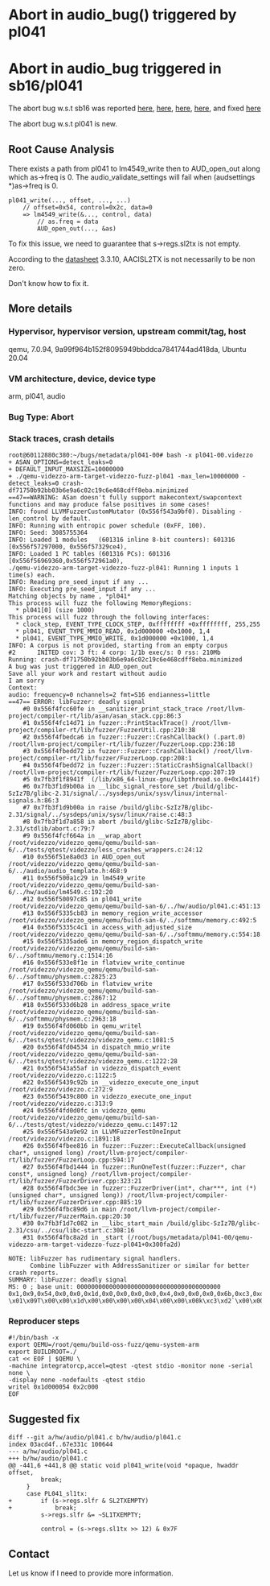 # Abort in audio_bug() triggered by pl041

# Abort in audio_bug triggered in sb16/pl041

The abort bug w.s.t sb16 was reported
[here](https://www.mail-archive.com/debian-bugs-dist@lists.debian.org/msg1698894.html),
[here](https://bugzilla.redhat.com/show_bug.cgi?id=1829185),
[here](https://lists.gnu.org/archive/html/qemu-devel/2021-01/msg01146.html),
[here](https://bugs.chromium.org/p/oss-fuzz/issues/detail?id=30574&q=label%3AProj-qemu),
and fixed
[here](https://bugs.launchpad.net/qemu/+bug/1910603/comments/2)

The abort bug w.s.t pl041 is new.

## Root Cause Analysis

There exists a path from pl041 to lm4549_write then to
AUD_open_out along which as->freq is 0. The audio_validate_settings
will fail when (audsettings *)as->freq is 0.

```
pl041_write(..., offset, ..., ...)
    // offset=0x54, control=0x2c, data=0
    => lm4549_write(&..., control, data)
        // as.freq = data
        AUD_open_out(..., &as)
```

To fix this issue, we need to guarantee that s->regs.sl2tx is not empty.

According to the
[datasheet](https://datasheet.datasheetarchive.com/originals/library/Datasheets-SL1/DSASL001541.pdf)
3.3.10, AACISL2TX is not necessarily to be non zero.

Don't know how to fix it.

## More details

### Hypervisor, hypervisor version, upstream commit/tag, host
qemu, 7.0.94, 9a99f964b152f8095949bbddca7841744ad418da, Ubuntu 20.04

### VM architecture, device, device type
arm, pl041, audio

### Bug Type: Abort

### Stack traces, crash details

```
root@60112880c380:~/bugs/metadata/pl041-00# bash -x pl041-00.videzzo 
+ ASAN_OPTIONS=detect_leaks=0
+ DEFAULT_INPUT_MAXSIZE=10000000
+ ./qemu-videzzo-arm-target-videzzo-fuzz-pl041 -max_len=10000000 -detect_leaks=0 crash-df71750b92bb03b6e9a6c02c19c6e468cdff8eba.minimized
==47==WARNING: ASan doesn't fully support makecontext/swapcontext functions and may produce false positives in some cases!
INFO: found LLVMFuzzerCustomMutator (0x556f543a9bf0). Disabling -len_control by default.
INFO: Running with entropic power schedule (0xFF, 100).
INFO: Seed: 3085755364
INFO: Loaded 1 modules   (601316 inline 8-bit counters): 601316 [0x556f57297000, 0x556f57329ce4), 
INFO: Loaded 1 PC tables (601316 PCs): 601316 [0x556f56969360,0x556f572961a0), 
./qemu-videzzo-arm-target-videzzo-fuzz-pl041: Running 1 inputs 1 time(s) each.
INFO: Reading pre_seed_input if any ...
INFO: Executing pre_seed_input if any ...
Matching objects by name , *pl041*
This process will fuzz the following MemoryRegions:
  * pl041[0] (size 1000)
This process will fuzz through the following interfaces:
  * clock_step, EVENT_TYPE_CLOCK_STEP, 0xffffffff +0xffffffff, 255,255
  * pl041, EVENT_TYPE_MMIO_READ, 0x1d000000 +0x1000, 1,4
  * pl041, EVENT_TYPE_MMIO_WRITE, 0x1d000000 +0x1000, 1,4
INFO: A corpus is not provided, starting from an empty corpus
#2      INITED cov: 3 ft: 4 corp: 1/1b exec/s: 0 rss: 210Mb
Running: crash-df71750b92bb03b6e9a6c02c19c6e468cdff8eba.minimized
A bug was just triggered in AUD_open_out
Save all your work and restart without audio
I am sorry
Context:
audio: frequency=0 nchannels=2 fmt=S16 endianness=little
==47== ERROR: libFuzzer: deadly signal
    #0 0x556f4fcc60fe in __sanitizer_print_stack_trace /root/llvm-project/compiler-rt/lib/asan/asan_stack.cpp:86:3
    #1 0x556f4fc14d71 in fuzzer::PrintStackTrace() /root/llvm-project/compiler-rt/lib/fuzzer/FuzzerUtil.cpp:210:38
    #2 0x556f4fbedca6 in fuzzer::Fuzzer::CrashCallback() (.part.0) /root/llvm-project/compiler-rt/lib/fuzzer/FuzzerLoop.cpp:236:18
    #3 0x556f4fbedd72 in fuzzer::Fuzzer::CrashCallback() /root/llvm-project/compiler-rt/lib/fuzzer/FuzzerLoop.cpp:208:1
    #4 0x556f4fbedd72 in fuzzer::Fuzzer::StaticCrashSignalCallback() /root/llvm-project/compiler-rt/lib/fuzzer/FuzzerLoop.cpp:207:19
    #5 0x7fb3f1f8941f  (/lib/x86_64-linux-gnu/libpthread.so.0+0x1441f)
    #6 0x7fb3f1d9b00a in __libc_signal_restore_set /build/glibc-SzIz7B/glibc-2.31/signal/../sysdeps/unix/sysv/linux/internal-signals.h:86:3
    #7 0x7fb3f1d9b00a in raise /build/glibc-SzIz7B/glibc-2.31/signal/../sysdeps/unix/sysv/linux/raise.c:48:3
    #8 0x7fb3f1d7a858 in abort /build/glibc-SzIz7B/glibc-2.31/stdlib/abort.c:79:7
    #9 0x556f4fcf664a in __wrap_abort /root/videzzo/videzzo_qemu/qemu/build-san-6/../tests/qtest/videzzo/less_crashes_wrappers.c:24:12
    #10 0x556f51e8a0d3 in AUD_open_out /root/videzzo/videzzo_qemu/qemu/build-san-6/../audio/audio_template.h:468:9
    #11 0x556f500a1c29 in lm4549_write /root/videzzo/videzzo_qemu/qemu/build-san-6/../hw/audio/lm4549.c:192:20
    #12 0x556f50097c85 in pl041_write /root/videzzo/videzzo_qemu/qemu/build-san-6/../hw/audio/pl041.c:451:13
    #13 0x556f5335cb83 in memory_region_write_accessor /root/videzzo/videzzo_qemu/qemu/build-san-6/../softmmu/memory.c:492:5
    #14 0x556f5335c4c1 in access_with_adjusted_size /root/videzzo/videzzo_qemu/qemu/build-san-6/../softmmu/memory.c:554:18
    #15 0x556f5335ade6 in memory_region_dispatch_write /root/videzzo/videzzo_qemu/qemu/build-san-6/../softmmu/memory.c:1514:16
    #16 0x556f533e8f1e in flatview_write_continue /root/videzzo/videzzo_qemu/qemu/build-san-6/../softmmu/physmem.c:2825:23
    #17 0x556f533d706b in flatview_write /root/videzzo/videzzo_qemu/qemu/build-san-6/../softmmu/physmem.c:2867:12
    #18 0x556f533d6b28 in address_space_write /root/videzzo/videzzo_qemu/qemu/build-san-6/../softmmu/physmem.c:2963:18
    #19 0x556f4fd060bb in qemu_writel /root/videzzo/videzzo_qemu/qemu/build-san-6/../tests/qtest/videzzo/videzzo_qemu.c:1081:5
    #20 0x556f4fd04534 in dispatch_mmio_write /root/videzzo/videzzo_qemu/qemu/build-san-6/../tests/qtest/videzzo/videzzo_qemu.c:1222:28
    #21 0x556f543a55af in videzzo_dispatch_event /root/videzzo/videzzo.c:1122:5
    #22 0x556f5439c92b in __videzzo_execute_one_input /root/videzzo/videzzo.c:272:9
    #23 0x556f5439c800 in videzzo_execute_one_input /root/videzzo/videzzo.c:313:9
    #24 0x556f4fd0d0fc in videzzo_qemu /root/videzzo/videzzo_qemu/qemu/build-san-6/../tests/qtest/videzzo/videzzo_qemu.c:1497:12
    #25 0x556f543a9e92 in LLVMFuzzerTestOneInput /root/videzzo/videzzo.c:1891:18
    #26 0x556f4fbee816 in fuzzer::Fuzzer::ExecuteCallback(unsigned char*, unsigned long) /root/llvm-project/compiler-rt/lib/fuzzer/FuzzerLoop.cpp:594:17
    #27 0x556f4fbd1444 in fuzzer::RunOneTest(fuzzer::Fuzzer*, char const*, unsigned long) /root/llvm-project/compiler-rt/lib/fuzzer/FuzzerDriver.cpp:323:21
    #28 0x556f4fbdc3ee in fuzzer::FuzzerDriver(int*, char***, int (*)(unsigned char*, unsigned long)) /root/llvm-project/compiler-rt/lib/fuzzer/FuzzerDriver.cpp:885:19
    #29 0x556f4fbc89d6 in main /root/llvm-project/compiler-rt/lib/fuzzer/FuzzerMain.cpp:20:30
    #30 0x7fb3f1d7c082 in __libc_start_main /build/glibc-SzIz7B/glibc-2.31/csu/../csu/libc-start.c:308:16
    #31 0x556f4fbc8a2d in _start (/root/bugs/metadata/pl041-00/qemu-videzzo-arm-target-videzzo-fuzz-pl041+0x300fa2d)

NOTE: libFuzzer has rudimentary signal handlers.
      Combine libFuzzer with AddressSanitizer or similar for better crash reports.
SUMMARY: libFuzzer: deadly signal
MS: 0 ; base unit: 0000000000000000000000000000000000000000
0x1,0x9,0x54,0x0,0x0,0x1d,0x0,0x0,0x0,0x0,0x4,0x0,0x0,0x0,0x6b,0xc3,0xd2,0x60,0x0,0x0,0x0,0x0,
\x01\x09T\x00\x00\x1d\x00\x00\x00\x00\x04\x00\x00\x00k\xc3\xd2`\x00\x00\x00\x00
```

### Reproducer steps

```
#!/bin/bash -x
export QEMU=/root/qemu/build-oss-fuzz/qemu-system-arm
export BUILDROOT=./
cat << EOF | $QEMU \
-machine integratorcp,accel=qtest -qtest stdio -monitor none -serial none \
-display none -nodefaults -qtest stdio
writel 0x1d000054 0x2c000
EOF
```

## Suggested fix

```
diff --git a/hw/audio/pl041.c b/hw/audio/pl041.c
index 03acd4f..67e331c 100644
--- a/hw/audio/pl041.c
+++ b/hw/audio/pl041.c
@@ -441,6 +441,8 @@ static void pl041_write(void *opaque, hwaddr offset,
         break;
     }
     case PL041_sl1tx:
+        if (s->regs.slfr & SL2TXEMPTY)
+            break;
         s->regs.slfr &= ~SL1TXEMPTY;

         control = (s->regs.sl1tx >> 12) & 0x7F
```

## Contact

Let us know if I need to provide more information.
